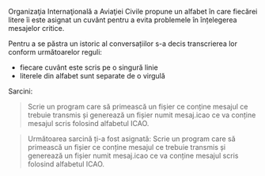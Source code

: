 Organizaţia Internaţională a Aviaţiei Civile propune un alfabet în care
fiecărei litere îi este asignat un cuvânt pentru a evita problemele în
înțelegerea mesajelor critice.

Pentru a se păstra un istoric al conversațiilor s-a decis transcrierea lor
conform următoarelor reguli:

- fiecare cuvânt este scris pe o singură linie
- literele din alfabet sunt separate de o virgulă

Sarcini:

> Scrie un program care să primească un fișier ce conține mesajul
> ce trebuie transmis și generează un fișier numit mesaj.icao ce
> va conține mesajul scris folosind alfabetul ICAO.

> Următoarea sarcină ți-a fost asignată:
> Scrie un program care să primească un fișier ce conține mesajul
> ce trebuie transmis și generează un fișier numit mesaj.icao ce
> va conține mesajul scris folosind alfabetul ICAO.
